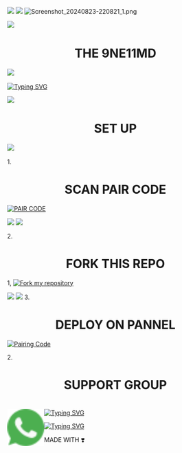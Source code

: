 <a><img src='https://i.imgur.com/LyHic3i.gif'/></a>
<a><img src='https://i.imgur.com/LyHic3i.gif'/></a>
![Screenshot_20240823-220821_1.png](https://github.com/user-attachments/assets/e273ccfa-41e9-4e38-9e4d-1328d6a326e9)

<a><img src='https://i.imgur.com/LyHic3i.gif'/></a>
<h1 align="center"> THE 9NE11MD  </h1>
<p align="center">  


  <a><img src='https://i.imgur.com/LyHic3i.gif'/></a>

<a href="https://git.io/typing-svg"><img src="https://readme-typing-svg.demolab.com?font=Black+Ops+One&size=50&pause=1000&color=1BAFBAFF&center=true&width=910&height=100&lines=THANKS FOR CHOOSING +9NE11-MD;MULTI+DEVICE+WHATSAPP+BOT;CREATED+BY+MARK+SIMIYU;RELEASED+22.8.2024" alt="Typing SVG" /></a>
  </p>
<a><img src='https://i.imgur.com/LyHic3i.gif'/></a>


<h1 align="center"> SET UP  </h1>
<p align="center">  

<a><img src='https://i.imgur.com/LyHic3i.gif'/></a>


1.<h1 align="center">SCAN PAIR CODE </h1>
<p align="center">  

   
  <a href="https://qr-hazel-alpha.vercel.app/ir
"><img src="https://img.shields.io/badge/Pair%20session%20code-white" alt="PAIR CODE" width="300"></a>

<a><img src='https://i.imgur.com/LyHic3i.gif'/></a>
<a><img src='https://i.imgur.com/LyHic3i.gif'/></a>

2.<h1 align="center"> FORK THIS REPO   </h1>
<p align="center">  


1, <a href="https://github.com/lyfe00011/levanter/fork"><img src="https://img.shields.io/badge/Fork%20My%20Repository-blue" alt="Fork my repository" width="300"></a>


 

<a><img src='https://i.imgur.com/LyHic3i.gif'/></a>
<a><img src='https://i.imgur.com/LyHic3i.gif'/></a>
3.<h1 align="center"> DEPLOY ON PANNEL   </h1>
<p align="center">



<a href="https://qr-hazel-alpha.vercel.app/p
"><img src="https://img.shields.io/badge/DEPLOY%20NOW-red" alt="Pairing Code" width="150"></a>
</details>

 
  


2.<h1 align="center"> SUPPORT GROUP   </h1>
<p align="center">



<h1 align="center"> <p align="centre">
  <a href="https://chat.whatsapp.com/J1vN8wjX52LJyUwPG6txgF">
    <img align="left" alt="SIEGRIN | Whastapp" width="86px" src="https://raw.githubusercontent.com/PikaBotz/My_Personal_Space/main/Images/AnyaBot_pics/Anya_v2/Whatsapp.svg" /></h1>
<p align="center">



  






[![Typing SVG](https://readme-typing-svg.herokuapp.com?font=Rockstar-ExtraBold&color=pink&lines=THANKS+TO+MARKSMIYU+FROM+KENYA+)](https://git.io/typing-svg)


[![Typing SVG](https://readme-typing-svg.herokuapp.com?font=Rockstar-ExtraBold&color=pink&lines=AND+TEAM+LYFE0001)](https://git.io/typing-svg)

MADE WITH ❣️

